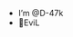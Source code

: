 - I’m @D-47k
- 👀EviL
<!---
D-47k/D-47k is a ✨ special ✨ repository because its `README.md` (this file) appears on your GitHub profile.
You can click the Preview link to take a look at your changes.
--->
